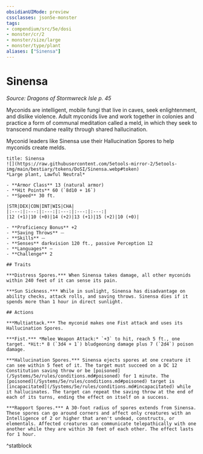 ```yaml
---
obsidianUIMode: preview
cssclasses: json5e-monster
tags:
- compendium/src/5e/dosi
- monster/cr/2
- monster/size/large
- monster/type/plant
aliases: ["Sinensa"]
---
```

# Sinensa
*Source: Dragons of Stormwreck Isle p. 45*  

Myconids are intelligent, mobile fungi that live in caves, seek enlightenment, and dislike violence. Adult myconids live and work together in colonies and practice a form of communal meditation called a meld, in which they seek to transcend mundane reality through shared hallucination.

Myconid leaders like Sinensa use their Hallucination Spores to help myconids create melds.

```ad-statblock
title: Sinensa
![](https://raw.githubusercontent.com/5etools-mirror-2/5etools-img/main/bestiary/tokens/DoSI/Sinensa.webp#token)
*Large plant, Lawful Neutral*

- **Armor Class** 13 (natural armor)
- **Hit Points** 60 (`8d10 + 16`)
- **Speed** 30 ft.

|STR|DEX|CON|INT|WIS|CHA|
|:---:|:---:|:---:|:---:|:---:|:---:|
|12 (+1)|10 (+0)|14 (+2)|13 (+1)|15 (+2)|10 (+0)|

- **Proficiency Bonus** +2
- **Saving Throws** ⏤
- **Skills** ⏤
- **Senses** darkvision 120 ft., passive Perception 12
- **Languages** —
- **Challenge** 2

## Traits

***Distress Spores.*** When Sinensa takes damage, all other myconids within 240 feet of it can sense its pain.

***Sun Sickness.*** While in sunlight, Sinensa has disadvantage on ability checks, attack rolls, and saving throws. Sinensa dies if it spends more than 1 hour in direct sunlight.

## Actions

***Multiattack.*** The myconid makes one Fist attack and uses its Hallucination Spores.

***Fist.*** *Melee Weapon Attack:* `+3` to hit, reach 5 ft., one target. *Hit:* 8 (`3d4 + 1`) bludgeoning damage plus 7 (`2d4`) poison damage.

***Hallucination Spores.*** Sinensa ejects spores at one creature it can see within 5 feet of it. The target must succeed on a DC 12 Constitution saving throw or be [poisoned](/Systems/5e/rules/conditions.md#poisoned) for 1 minute. The [poisoned](/Systems/5e/rules/conditions.md#poisoned) target is [incapacitated](/Systems/5e/rules/conditions.md#incapacitated) while it hallucinates. The target can repeat the saving throw at the end of each of its turns, ending the effect on itself on a success.

***Rapport Spores.*** A 30-foot radius of spores extends from Sinensa. These spores can go around corners and affect only creatures with an Intelligence of 2 or higher that aren't undead, constructs, or elementals. Affected creatures can communicate telepathically with one another while they are within 30 feet of each other. The effect lasts for 1 hour.
```
^statblock